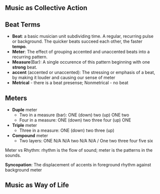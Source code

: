 ## Music as Collective Action

## Beat Terms

* **Beat**: a basic musician unit subdividing time. A regular, recurring pulse or background. The quicker beats succeed each other, the faster **tempo**.
* **Meter**: The effect of grouping accented and unaccented beats into a recurring pattern.
* **Measure**(Bar): A single occurence of this pattern beginning with one **strong** beat.
* **accent** (accented or unaccented): The stressing or emphasis of a beat, by making it louder and causing our sense of meter
* **Metrical** - there is a beat presense; Nonmetrical - no beat

## Meters

* **Duple** meter
  * Two in a measure (bar): ONE (down) two (up) ONE two
  * Four in a measure: ONE (down) two three four (up) ONE
* **Triple** meter
  * Three in a measure: ONE (down) two three (up)
* **Compound** meter
  * Two layers: ONE N/A N/A two N/A N/A / One two three four five six

Meter vs Rhythm: rhythm is the flow of sound; meter is the patterns in the sounds.

**Syncopation**: The displacement of accents in foreground rhythm against background meter

## Music as Way of Life

## 